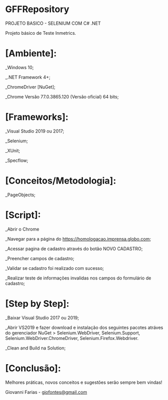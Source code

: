 # GFFRepository
PROJETO BASICO - SELENIUM COM C# .NET

Projeto básico de Teste Inmetrics.

# [Ambiente]:
_Windows 10;

_.NET Framework 4+;

_ChromeDriver [NuGet];

_Chrome Versão 77.0.3865.120 (Versão oficial) 64 bits;

# [Frameworks]:
_Visual Studio 2019 ou 2017;

_Selenium;

_XUnit;

_Specflow;

# [Conceitos/Metodologia]:
_PageObjects;

# [Script]:
_Abrir o Chrome

_Navegar para a página do https://homologacao.imprensa.globo.com;

_Acessar pagina de cadastro através do botão NOVO CADASTRO;

_Preencher campos de cadastro;

_Validar se cadastro foi realizado com sucesso;

_Realizar teste de informações invalidas nos campos do formulário de cadastro;

# [Step by Step]:
_Baixar Visual Studio 2017 ou 2019;

_Abrir VS2019 e fazer download e instalação dos seguintes pacotes atráves do gerenciador NuGet > Selenium.WebDriver, Selenium.Support, Selenium.WebDriver.ChromeDriver, Selenium.Firefox.Webdriver.

_Clean and Build na Solution;

# [Conclusão]:
Melhores práticas, novos conceitos e sugestões serão sempre bem vindas!

Giovanni Farias - giofontes@gmail.com
